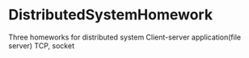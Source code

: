 # DistributedSystemHomework
Three homeworks for distributed system
Client-server application(file server)
TCP, socket
